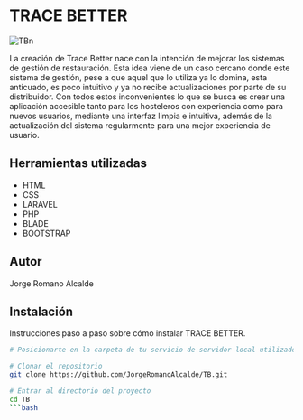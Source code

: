 # TRACE BETTER
![TBn](https://github.com/JorgeRomanoAlcalde/TB/assets/145361391/e49030a4-b4c2-404c-805c-3304e5322b52)


La creación de Trace Better nace con la intención de mejorar los sistemas de gestión de restauración. Esta idea viene de un caso cercano donde este sistema de gestión, pese a que aquel que lo utiliza ya lo domina, esta anticuado, es poco intuitivo y ya no recibe actualizaciones por parte de su distribuidor. Con todos estos inconvenientes lo que se busca es crear una aplicación accesible tanto para los hosteleros con experiencia como para nuevos usuarios, mediante una interfaz limpia e intuitiva, además de la actualización del sistema regularmente para una mejor experiencia de usuario.

## Herramientas utilizadas

- HTML
- CSS
- LARAVEL
- PHP
- BLADE
- BOOTSTRAP

## Autor
Jorge Romano Alcalde


## Instalación

Instrucciones paso a paso sobre cómo instalar TRACE BETTER.

```bash
# Posicionarte en la carpeta de tu servicio de servidor local utilizado

# Clonar el repositorio
git clone https://github.com/JorgeRomanoAlcalde/TB.git

# Entrar al directorio del proyecto
cd TB
```bash


